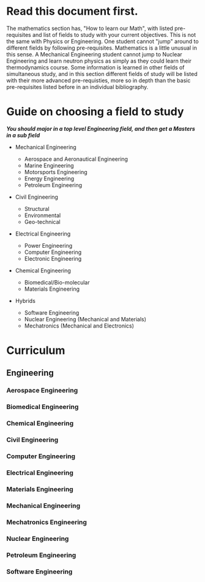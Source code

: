 # Read this document first. 

The mathematics section has, "How to learn our Math", with listed pre-requisites and list of fields to study with your current objectives. This is not the same with Physics or Engineering. One student cannot "jump" around to different fields by following pre-requisites. Mathematics is a little unusual in this sense. A Mechanical Engineering student cannot jump to Nuclear Engineering and learn neutron physics as simply as they could learn their thermodynamics course. Some information is learned in other fields of simultaneous study, and in this section different fields of study will be listed with their more advanced pre-requisties, more so in depth than the basic pre-requisites listed before in an individual bibliography. 

# Guide on choosing a field to study

***You should major in a top level Engineering field, and then get a Masters in a sub field***

* Mechanical Engineering
  * Aerospace and Aeronautical Engineering
  * Marine Engineering
  * Motorsports Engineering
  * Energy Engineering
  * Petroleum Engineering

* Civil Engineering
  * Structural
  * Environmental
  * Geo-technical

* Electrical Engineering
  * Power Engineering
  * Computer Engineering
  * Electronic Engineering

* Chemical Engineering
  * Biomedical/Bio-molecular
  * Materials Engineering

* Hybrids
  * Software Engineering
  * Nuclear Engineering (Mechanical and Materials)
  * Mechatronics (Mechanical and Electronics)

# Curriculum

## Engineering

### Aerospace Engineering

### Biomedical Engineering

### Chemical Engineering

### Civil Engineering

### Computer Engineering

### Electrical Engineering

### Materials Engineering

### Mechanical Engineering

### Mechatronics Engineering

### Nuclear Engineering

### Petroleum Engineering

### Software Engineering
